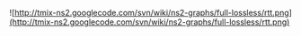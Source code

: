 ![http://tmix-ns2.googlecode.com/svn/wiki/ns2-graphs/full-lossless/rtt.png](http://tmix-ns2.googlecode.com/svn/wiki/ns2-graphs/full-lossless/rtt.png)